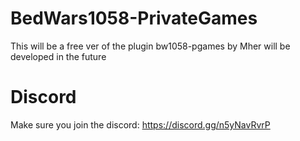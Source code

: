 # BedWars1058-PrivateGames
This will be a free ver of the plugin bw1058-pgames by Mher
will be developed in the future

# Discord
Make sure you join the discord: https://discord.gg/n5yNavRvrP
